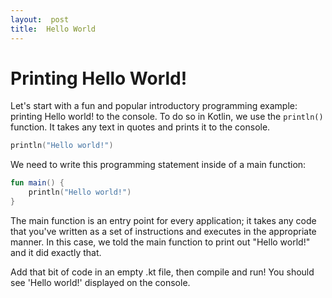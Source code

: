 ```yaml
---
layout:  post
title:  Hello World
---
```

# Printing Hello World!

Let's start with a fun and popular introductory programming example:  printing Hello world! to the console.  To do so in Kotlin, we use the `println()` function.  It takes any text in quotes and prints it to the console. 

```kotlin
println("Hello world!")
```

We need to write this programming statement inside of a main function:

```kotlin
fun main() {
	println("Hello world!")
}
```

The main function is an entry point for every application; it takes any code that you've written as a set of instructions and executes in the appropriate manner.  In this case, we told the main function to print out "Hello world!" and it did exactly that.

Add that bit of code in an empty .kt file, then compile and run!  You should see 'Hello world!' displayed on the console.


